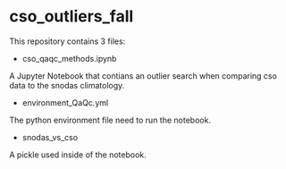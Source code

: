 # cso_outliers_fall

This repository contains 3 files:

* cso_qaqc_methods.ipynb

A Jupyter Notebook that contians an outlier search when comparing cso data to the snodas climatology.

* environment_QaQc.yml

The python environment file need to run the notebook.

* snodas_vs_cso

A pickle used inside of the notebook.
